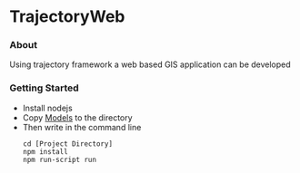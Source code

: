 # TrajectoryWeb

### About
   Using trajectory framework a web based GIS application can be developed
   
### Getting Started

* Install nodejs
* Copy [Models](https://drive.google.com/drive/folders/0BwldDrXJR-avQTRSSWxBdVRKSHc?usp=sharing) to the directory
* Then write in the command line  
	```
	cd [Project Directory]
	npm install
	npm run-script run
	```
